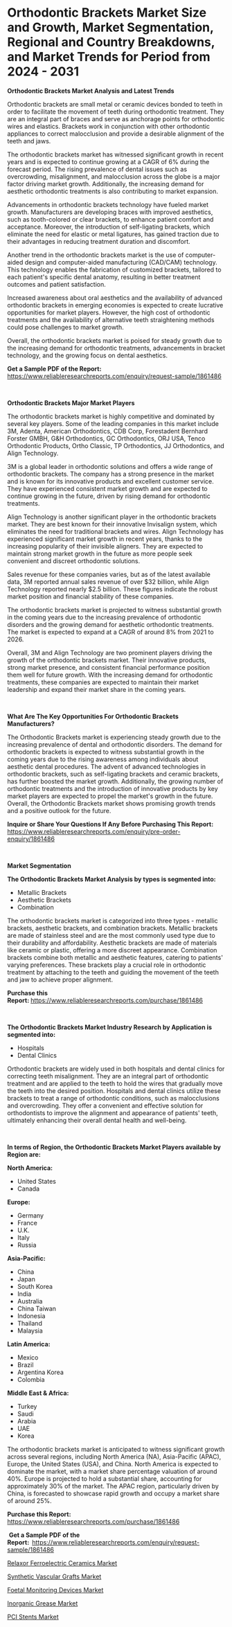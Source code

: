 <p><h1>Orthodontic Brackets Market Size and Growth, Market Segmentation, Regional and Country Breakdowns, and Market Trends for Period from 2024 -  2031</h1></p><p><strong>Orthodontic Brackets Market Analysis and Latest Trends</strong></p>
<p><p>Orthodontic brackets are small metal or ceramic devices bonded to teeth in order to facilitate the movement of teeth during orthodontic treatment. They are an integral part of braces and serve as anchorage points for orthodontic wires and elastics. Brackets work in conjunction with other orthodontic appliances to correct malocclusion and provide a desirable alignment of the teeth and jaws.</p><p>The orthodontic brackets market has witnessed significant growth in recent years and is expected to continue growing at a CAGR of 6% during the forecast period. The rising prevalence of dental issues such as overcrowding, misalignment, and malocclusion across the globe is a major factor driving market growth. Additionally, the increasing demand for aesthetic orthodontic treatments is also contributing to market expansion.</p><p>Advancements in orthodontic brackets technology have fueled market growth. Manufacturers are developing braces with improved aesthetics, such as tooth-colored or clear brackets, to enhance patient comfort and acceptance. Moreover, the introduction of self-ligating brackets, which eliminate the need for elastic or metal ligatures, has gained traction due to their advantages in reducing treatment duration and discomfort.</p><p>Another trend in the orthodontic brackets market is the use of computer-aided design and computer-aided manufacturing (CAD/CAM) technology. This technology enables the fabrication of customized brackets, tailored to each patient's specific dental anatomy, resulting in better treatment outcomes and patient satisfaction.</p><p>Increased awareness about oral aesthetics and the availability of advanced orthodontic brackets in emerging economies is expected to create lucrative opportunities for market players. However, the high cost of orthodontic treatments and the availability of alternative teeth straightening methods could pose challenges to market growth.</p><p>Overall, the orthodontic brackets market is poised for steady growth due to the increasing demand for orthodontic treatments, advancements in bracket technology, and the growing focus on dental aesthetics.</p></p>
<p><strong>Get a Sample PDF of the Report:&nbsp;</strong> <a href="https://www.reliableresearchreports.com/enquiry/request-sample/1861486">https://www.reliableresearchreports.com/enquiry/request-sample/1861486</a></p>
<p>&nbsp;</p>
<p><strong>Orthodontic Brackets Major Market Players</strong></p>
<p><p>The orthodontic brackets market is highly competitive and dominated by several key players. Some of the leading companies in this market include 3M, Adenta, American Orthodontics, CDB Corp, Forestadent Bernhard Forster GMBH, G&H Orthodontics, GC Orthodontics, ORJ USA, Tenco Orthodontic Products, Ortho Classic, TP Orthodontics, JJ Orthodontics, and Align Technology.</p><p>3M is a global leader in orthodontic solutions and offers a wide range of orthodontic brackets. The company has a strong presence in the market and is known for its innovative products and excellent customer service. They have experienced consistent market growth and are expected to continue growing in the future, driven by rising demand for orthodontic treatments.</p><p>Align Technology is another significant player in the orthodontic brackets market. They are best known for their innovative Invisalign system, which eliminates the need for traditional brackets and wires. Align Technology has experienced significant market growth in recent years, thanks to the increasing popularity of their invisible aligners. They are expected to maintain strong market growth in the future as more people seek convenient and discreet orthodontic solutions.</p><p>Sales revenue for these companies varies, but as of the latest available data, 3M reported annual sales revenue of over $32 billion, while Align Technology reported nearly $2.5 billion. These figures indicate the robust market position and financial stability of these companies.</p><p>The orthodontic brackets market is projected to witness substantial growth in the coming years due to the increasing prevalence of orthodontic disorders and the growing demand for aesthetic orthodontic treatments. The market is expected to expand at a CAGR of around 8% from 2021 to 2026.</p><p>Overall, 3M and Align Technology are two prominent players driving the growth of the orthodontic brackets market. Their innovative products, strong market presence, and consistent financial performance position them well for future growth. With the increasing demand for orthodontic treatments, these companies are expected to maintain their market leadership and expand their market share in the coming years.</p></p>
<p>&nbsp;</p>
<p><strong>What Are The Key Opportunities For Orthodontic Brackets Manufacturers?</strong></p>
<p><p>The Orthodontic Brackets market is experiencing steady growth due to the increasing prevalence of dental and orthodontic disorders. The demand for orthodontic brackets is expected to witness substantial growth in the coming years due to the rising awareness among individuals about aesthetic dental procedures. The advent of advanced technologies in orthodontic brackets, such as self-ligating brackets and ceramic brackets, has further boosted the market growth. Additionally, the growing number of orthodontic treatments and the introduction of innovative products by key market players are expected to propel the market's growth in the future. Overall, the Orthodontic Brackets market shows promising growth trends and a positive outlook for the future.</p></p>
<p><strong>Inquire or Share Your Questions If Any Before Purchasing This Report:</strong> <a href="https://www.reliableresearchreports.com/enquiry/pre-order-enquiry/1861486">https://www.reliableresearchreports.com/enquiry/pre-order-enquiry/1861486</a></p>
<p>&nbsp;</p>
<p><strong>Market Segmentation</strong></p>
<p><strong>The Orthodontic Brackets Market Analysis by types is segmented into:</strong></p>
<p><ul><li>Metallic Brackets</li><li>Aesthetic Brackets</li><li>Combination</li></ul></p>
<p><p>The orthodontic brackets market is categorized into three types - metallic brackets, aesthetic brackets, and combination brackets. Metallic brackets are made of stainless steel and are the most commonly used type due to their durability and affordability. Aesthetic brackets are made of materials like ceramic or plastic, offering a more discreet appearance. Combination brackets combine both metallic and aesthetic features, catering to patients' varying preferences. These brackets play a crucial role in orthodontic treatment by attaching to the teeth and guiding the movement of the teeth and jaw to achieve proper alignment.</p></p>
<p><strong>Purchase this Report:&nbsp;</strong><a href="https://www.reliableresearchreports.com/purchase/1861486">https://www.reliableresearchreports.com/purchase/1861486</a></p>
<p>&nbsp;</p>
<p><strong>The Orthodontic Brackets Market Industry Research by Application is segmented into:</strong></p>
<p><ul><li>Hospitals</li><li>Dental Clinics</li></ul></p>
<p><p>Orthodontic brackets are widely used in both hospitals and dental clinics for correcting teeth misalignment. They are an integral part of orthodontic treatment and are applied to the teeth to hold the wires that gradually move the teeth into the desired position. Hospitals and dental clinics utilize these brackets to treat a range of orthodontic conditions, such as malocclusions and overcrowding. They offer a convenient and effective solution for orthodontists to improve the alignment and appearance of patients' teeth, ultimately enhancing their overall dental health and well-being.</p></p>
<p>&nbsp;</p>
<p><strong>In terms of Region, the Orthodontic Brackets Market Players available by Region are:</strong></p>
<p>
    <p> <strong> North America: </strong>
        <ul>
            <li>United States</li>
            <li>Canada</li>
        </ul>
        </p> 
    <p> <strong> Europe: </strong>
        <ul>
            <li>Germany</li>
            <li>France</li>
            <li>U.K.</li>
            <li>Italy</li>
            <li>Russia</li>
        </ul>
        </p> 
    <p> <strong> Asia-Pacific: </strong>
        <ul>
            <li>China</li>
            <li>Japan</li>
            <li>South Korea</li>
            <li>India</li>
            <li>Australia</li>
            <li>China Taiwan</li>
            <li>Indonesia</li>
            <li>Thailand</li>
            <li>Malaysia</li>
        </ul>
        </p> 
    <p> <strong> Latin America: </strong>
        <ul>
            <li>Mexico</li>
            <li>Brazil</li>
            <li>Argentina Korea</li>
            <li>Colombia</li>
        </ul>
        </p> 
    <p> <strong> Middle East & Africa: </strong>
        <ul>
            <li>Turkey</li>
            <li>Saudi</li>
            <li>Arabia</li>
            <li>UAE</li>
            <li>Korea</li>
        </ul>
    </p>
    </p>
<p><p>The orthodontic brackets market is anticipated to witness significant growth across several regions, including North America (NA), Asia-Pacific (APAC), Europe, the United States (USA), and China. North America is expected to dominate the market, with a market share percentage valuation of around 40%. Europe is projected to hold a substantial share, accounting for approximately 30% of the market. The APAC region, particularly driven by China, is forecasted to showcase rapid growth and occupy a market share of around 25%.</p></p>
<p><strong>Purchase this Report: </strong><a href="https://www.reliableresearchreports.com/purchase/1861486">https://www.reliableresearchreports.com/purchase/1861486</a></p>
<p>&nbsp;<strong>Get a Sample PDF of the Report:&nbsp;&nbsp;</strong><a href="https://www.reliableresearchreports.com/enquiry/request-sample/1861486">https://www.reliableresearchreports.com/enquiry/request-sample/1861486</a></p>
<p><strong></strong></p>
<p><p><a href="https://www.linkedin.com/pulse/relaxor-ferroelectric-ceramics-market-challenges-opportunities-qyzke?trackingId=AoxoCW%2BiTAuh8ssKLjP%2FBg%3D%3D">Relaxor Ferroelectric Ceramics Market</a></p><p><a href="https://github.com/khayangel/Market-Research-Report-List-1/blob/main/synthetic-vascular-grafts-market.md">Synthetic Vascular Grafts Market</a></p><p><a href="https://www.linkedin.com/pulse/insights-foetal-monitoring-devices-market-size-analysing-share-hepne?trackingId=vuYGD7N1Rd2cR1P3z2hh1A%3D%3D">Foetal Monitoring Devices Market</a></p><p><a href="https://www.linkedin.com/pulse/inorganic-grease-market-size-growth-segmentation-regional-country-dcx6e?trackingId=SI7zyARiQbGSJCwSsD57Mw%3D%3D">Inorganic Grease Market</a></p><p><a href="https://github.com/elizabethdagraca/Market-Research-Report-List-1/blob/main/pci-stents-market.md">PCI Stents Market</a></p></p>